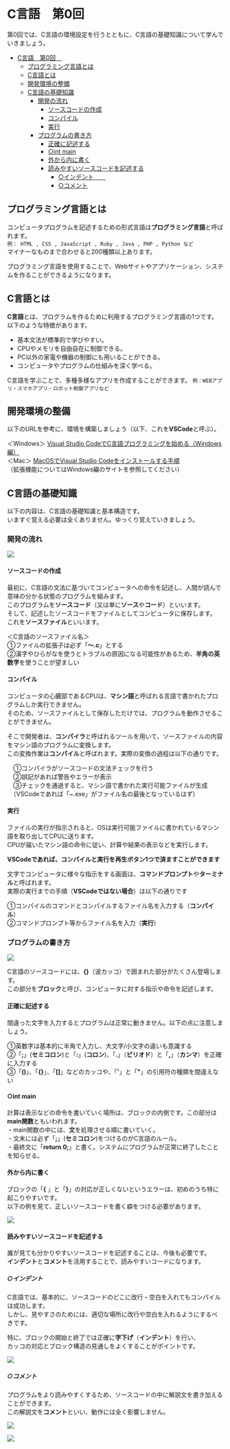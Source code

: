# C言語　第0回　
第0回では、C言語の環境設定を行うとともに、C言語の基礎知識について学んでいきましょう。  

- [C言語　第0回　](#c言語第0回)
  - [プログラミング言語とは](#プログラミング言語とは)
  - [C言語とは](#c言語とは)
  - [開発環境の整備](#開発環境の整備)
  - [C言語の基礎知識](#c言語の基礎知識)
    - [開発の流れ](#開発の流れ)
      - [ソースコードの作成](#ソースコードの作成)
      - [コンパイル](#コンパイル)
      - [実行](#実行)
    - [プログラムの書き方](#プログラムの書き方)
      - [正確に記述する](#正確に記述する)
      - [○int main](#int-main)
      - [外から内に書く](#外から内に書く)
      - [読みやすいソースコードを記述する](#読みやすいソースコードを記述する)
        - [○インデント　　](#インデント)
        - [○コメント](#コメント)


## プログラミング言語とは
コンピュータプログラムを記述するための形式言語は**プログラミング言語**と呼ばれます。  
`例： HTML , CSS , JavaScript , Ruby , Java , PHP , Python など`  
マイナーなものまで合わせると200種類以上あります。 



プログラミング言語を使用することで、Webサイトやアプリケーション、システムを作ることができるようになります。
 
## C言語とは
**C言語**とは、プログラムを作るために利用するプログラミング言語の1つです。  以下のような特徴があります。  
  - 基本文法が標準的で学びやすい。
  - CPUやメモリを自由自在に制御できる。
  - PC以外の家電や機器の制御にも用いることができる。
  - コンピュータやプログラムの仕組みを深く学べる。

C言語を学ぶことで、多種多様なアプリを作成することができます。  `例：WEBアプリ・スマホアプリ・ロボット制御アプリなど`

## 開発環境の整備
以下のURLを参考に、環境を構築しましょう（以下、これを**VSCode**と呼ぶ）。  

  ＜Windows＞ [Visual Studio CodeでC言語プログラミングを始める（Windows編）](https://bit.ly/3hw41up)  
  ＜Mac＞ [MacOSでVisual Studio Codeをインストールする手順](https://qiita.com/watamura/items/51c70fbb848e5f956fd6)   
（拡張機能についてはWindows編のサイトを参照してください）

## C言語の基礎知識
以下の内容は、C言語の基礎知識と基本構造です。  
いますぐ覚える必要は全くありません。ゆっくり覚えていきましょう。
  
### 開発の流れ

![](./img/pc_00_1.png)

#### ソースコードの作成  

最初に、C言語の文法に基づいてコンピュータへの命令を記述し、人間が読んで意味の分かる状態のプログラムを組みます。  
このプログラムを**ソースコード**（又は単に**ソース**や**コード**）といいます。  
そして、記述したソースコードをファイルとしてコンピュータに保存します。  これを**ソースファイル**といいます。  

＜C言語のソースファイル名＞   
①ファイルの拡張子は必ず「**～.c**」とする  
②漢字やひらがなを使うとトラブルの原因になる可能性があるため、**半角の英数字**を使うことが望ましい

#### コンパイル
コンピュータの心臓部であるCPUは、**マシン語**と呼ばれる言語で書かれたプログラムしか実行できません。  
そのため、ソースファイルとして保存しただけでは、プログラムを動作させることができません。  

そこで開発者は、**コンパイラ**と呼ばれるツールを用いて、ソースファイルの内容をマシン語のプログラムに変換します。  
この変換作業は**コンパイル**と呼ばれます。実際の変換の過程は以下の通りです。  

　①コンパイラがソースコードの文法チェックを行う   
　②誤記があれば警告やエラーが表示   
　③チェックを通過すると、マシン語で書かれた実行可能ファイルが生成   
　（VSCodeであれば「~.exe」がファイル名の最後となっているはず）

#### 実行
ファイルの実行が指示されると、OSは実行可能ファイルに書かれているマシン語を取り出してCPUに送ります。  
CPUが届いたマシン語の命令に従い、計算や結果の表示などを実行します。

**VSCodeであれば、コンパイルと実行を再生ボタン1つで済ますことができます**

文字でコンピュータに様々な指示をする画面は、**コマンドプロンプト**や**ターミナル**と呼ばれます。  
実際の実行までの手順（**VSCodeではない場合**）は以下の通りです    

①コンパイルのコマンドとコンパイルするファイル名を入力する（**コンパイル**）  
②コマンドプロンプト等からファイル名を入力（**実行**）

### プログラムの書き方

![](./img/pc_00_2.png)

C言語のソースコードには、**{}**（波カッコ）で囲まれた部分がたくさん登場します。  
この部分を**ブロック**と呼び、コンピュータに対する指示や命令を記述します。

#### 正確に記述する

間違った文字を入力するとプログラムは正常に動きません。以下の点に注意しましょう。

①英数字は基本的に半角で入力し、大文字/小文字の違いも意識する  
②「**;**」(**セミコロン**)と「**:**」(**コロン**)、「**.**」（**ピリオド**）と「**,**」（**カンマ**）を正確に入力する  
③「**()**」、「**{}**」、「**[]**」などのカッコや、「**'**」と「**"**」の引用符の種類を間違えない  

#### ○int main
計算は表示などの命令を書いていく場所は、ブロックの内側です。この部分は**main関数**ともいわれます。  
・main関数の中には、**文**を処理させる順に書いていく。  
・文末には必ず「**;**」(**セミコロン**)をつけるのがC言語のルール。  
・最終文に「**return 0;**」と書く。システムにプログラムが正常に終了したことを知らせる。  

#### 外から内に書く
ブロックの「**{** 」と「**}**」の対応が正しくないというエラーは、初めのうち特に起こりやすいです。  
以下の例を見て、正しいソースコードを書く癖をつける必要があります。

![](./img/pc_00_3.png)
 
#### 読みやすいソースコードを記述する

誰が見ても分かりやすいソースコードを記述することは、今後も必要です。  
**インデント**と**コメント**を活用することで、読みやすいコードになります。  

##### ○インデント　　

C言語では、基本的に、ソースコードのどこに改行・空白を入れてもコンパイルは成功します。  
しかし、見やすさのためには、適切な場所に改行や空白を入れるようにするべきです。

特に、ブロックの開始と終了では正確に**字下げ**（**インデント**）を行い、  
カッコの対応とブロック構造の見通しをよくすることがポイントです。

![](./img/pc_00_4.png) 

##### ○コメント
プログラムをより読みやすくするため、ソースコードの中に解説文を書き加えることができます。  
この解説文を**コメント**といい、動作には全く影響しません。

![](./img/pc_00_5.png)

![](./img/test_2022-10-04-22-43-25.png)